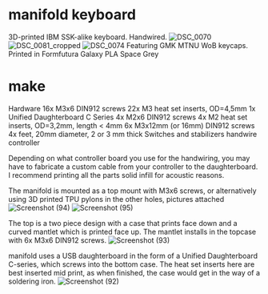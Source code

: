 # manifold keyboard
3D-printed IBM SSK-alike keyboard. Handwired.
![DSC_0070](https://github.com/galile0-designs/manifold_kbd/assets/134774462/b252c2dc-bde0-4c5d-8960-ae8a56bcee96)
![DSC_0081_cropped](https://github.com/galile0-designs/manifold_kbd/assets/134774462/03f7e2f3-6a8c-4df4-b7ef-28f6d4dd6936)
![DSC_0074](https://github.com/galile0-designs/manifold_kbd/assets/134774462/d598e111-5a81-476b-81a5-3b9dc948d9b2)
Featuring GMK MTNU WoB keycaps. Printed in Formfutura Galaxy PLA Space Grey



# make
Hardware
16x M3x6 DIN912 screws
22x M3 heat set inserts, OD=4,5mm
1x Unified Daughterboard C Series
4x M2x6 DIN912 screws
4x M2 heat set inserts, OD=3,2mm, length < 4mm
6x M3x12mm (or 16mm) DIN912 screws
4x feet, 20mm diameter, 2 or 3 mm thick
Switches and stabilizers
handwire controller

Depending on what controller board you use for the handwiring, you may have to fabricate a custom cable from your controller to the daughterboard. 
I recommend printing all the parts solid infill for acoustic reasons.

The manifold is mounted as a top mount with M3x6 screws, or alternatively using 3D printed TPU pylons in the other holes, pictures attached
![Screenshot (94)](https://github.com/galile0-designs/manifold_kbd/assets/134774462/e1f36a0e-4a89-44e3-af3c-6360769ce2af)
![Screenshot (95)](https://github.com/galile0-designs/manifold_kbd/assets/134774462/add7e961-8f75-4749-8517-b8f546d10548)

The top is a two piece design with a case that prints face down and a curved mantlet which is printed face up. The mantlet installs in the topcase with 6x M3x6 DIN912 screws.
![Screenshot (93)](https://github.com/galile0-designs/manifold_kbd/assets/134774462/2f5e56d7-d980-4d1c-ac31-136580017988)

manifold uses a USB daughterboard in the form of a Unified Daughterboard C-series, which screws into the bottom case. The heat set inserts here are best inserted mid print, as when finished, the case would get in the way of a soldering iron.
![Screenshot (92)](https://github.com/galile0-designs/manifold_kbd/assets/134774462/232ea1ef-cac2-4195-90cd-f5b6dee64dce)
